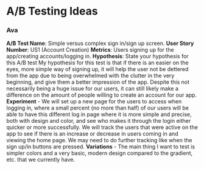 # A/B Testing Ideas

### Ava
**A/B Test Name**:  Simple versus complex sign in/sign up screen.
**User Story Number**: US1 (Account Creation)
**Metrics**:  Users signing up for the app/creating accounts/logging in.
**Hypothesis**: State your hypothesis for this A/B test
My hypothesis for this test is that if there is an easier on the eyes, more simple way of signing up, it will help the user not be dettered from the app due to being overwhelmed with the clutter in the very beginning, and give them a better impression of the app. Despite this not necessarily being a huge issue for our users, it can still likely make a difference on the amount of people willing to create an account for our app. 
**Experiment** - We will set up a new page for the users to access when logging in, where a small percent (no more than half) of our users will be able to have this different log in page where it is more simple and precise, both with design and color, and see who makes it through the login either quicker or more successfully. We will track the users that were active on the app to see if there is an increase or decrease in users coming in and viewing the home page. We may need to do further tracking like when the sign up/in buttons are pressed.
**Variations** - The main thing I want to test is simpler colors and a very basic, modern design compared to the gradient, etc. that we currently have. 
